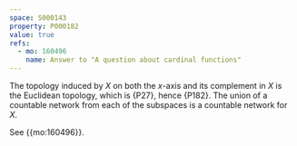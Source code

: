 ```yaml
---
space: S000143
property: P000182
value: true
refs:
  - mo: 160496
    name: Answer to "A question about cardinal functions"
---
```


The topology induced by $X$ on both the $x$-axis and its complement in $X$ is the Euclidean topology, which is {P27}, hence {P182}.
The union of a countable network from each of the subspaces is a countable network for $X$.

See {{mo:160496}}.
